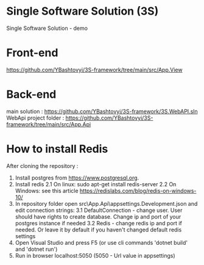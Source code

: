# Single Software Solution (3S)

Single Software Solution - demo 
# Front-end
https://github.com/YBashtovyi/3S-framework/tree/main/src/App.View

# Back-end  
main solution  : https://github.com/YBashtovyi/3S-framework/3S.WebAPI.sln
WebApi project folder : https://github.com/YBashtovyi/3S-framework/tree/main/src/App.Api

# How to install Redis
 
After cloning the repository :

1. Install postgres from https://www.postgresql.org. 
2. Install redis
   2.1 On linux: sudo apt-get install redis-server
   2.2 On Windows: see this article https://redislabs.com/blog/redis-on-windows-10/
3. In repository folder open src\App.Api\appsettings.Development.json and edit connection strings:
   3.1 DefaultConnection - change user. User should have rights to create database. Change ip and port of your postgres instance if needed
   3.2 Redis - change redis ip and port if needed. Or leave it by default if you haven't changed default redis settings
4. Open Visual Studio and press F5 (or use cli commands 'dotnet build' and 'dotnet run')
5. Run in browser localhost:5050 (5050 - Url value in appsettings)

